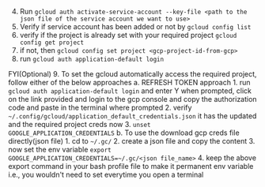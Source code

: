 4. Run `gcloud auth activate-service-account --key-file <path to the json file of the service account we want to use>`
5. Verify if service account has been added or not by `gcloud config list`
6. verify if the project is already set with your required project `gcloud config get project`
7. if not, then `gcloud config set project <gcp-project-id-from-gcp>`
8. run `gcloud auth application-default login`

FYI(Optional)
9. To set the gcloud automatically access the required project, follow either of the below approaches
    a. REFRESH TOKEN approach
        1. run `gcloud auth application-default login` and enter Y when prompted, click on the link provided and login to the gcp console and copy the authorization code and paste in the terminal where prompted
        2. verify `~/.config/gcloud/application_default_credentials.json` it has the updated and the required project creds now
        3. `unset GOOGLE_APPLICATION_CREDENTIALS`
    b. To use the download gcp creds file directly(json file)
        1. cd to `~/.gc/`
        2. create a json file and copy the content
        3. now set the env variable `export GOOGLE_APPLICATION_CREDENTIALS=~/.gc/<json file_name>`
        4. keep the above export command in your bash profile file to make it permanent env variable i.e., you wouldn't need to set everytime you open a terminal